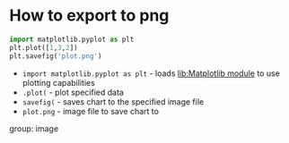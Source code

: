 # How to export to png

```python
import matplotlib.pyplot as plt
plt.plot([1,3,2])
plt.savefig('plot.png')
```

- `import matplotlib.pyplot as plt` - loads [lib:Matplotlib module](python-matplotlib/how-to-install-matplotlib-python-lib-in-ubuntu-ubuntuversion) to use plotting capabilities
- `.plot(` - plot specified data
- `savefig(` - saves chart to the specified image file
- `plot.png` - image file to save chart to

group: image


